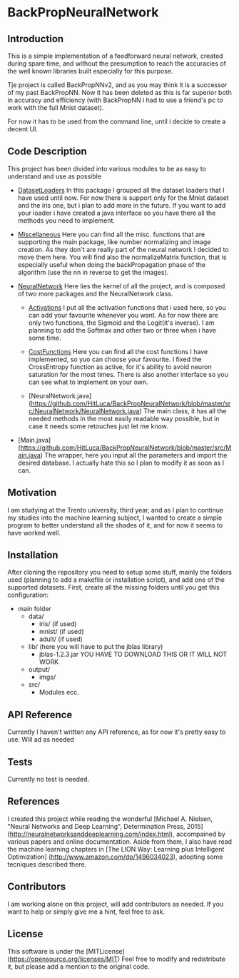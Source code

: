 # BackPropNeuralNetwork

## Introduction
This is a simple implementation of a feedforward neural network, created during spare time, and without the presumption to reach the accuracies of the well known libraries built especially for this purpose.

Tje project is called BackPropNNv2, and as you may think it is a successor of my past BackPropNN. Now it has been deleted as this is far superior both in accuracy and efficiency (with BackPropNN i had to use a friend's pc to work with the full Mnist dataset).

For now it has to be used from the command line, until i decide to create a decent UI.

## Code Description

This project has been divided into various modules to be as easy to understand and use as possible

- [DatasetLoaders](https://github.com/HitLuca/BackPropNeuralNetwork/tree/master/src/DatasetLoaders)
    In this package I grouped all the dataset loaders that I have used until now. For now there is support only for the Mnist dataset and the iris one, but i plan to add more in the future.
    If you want to add your loader i have created a java interface so you have there all the methods you need to implement.
    
- [Miscellaneous](https://github.com/HitLuca/BackPropNeuralNetwork/tree/master/src/Miscellaneous)
    Here you can find all the misc. functions that are supporting the main package, like number normalizing and image creation. As they don't are really part of the neural network I decided to move them here.
    You will find also the normalizeMatrix function, that is especially useful when doing the backPropagation phase of the algorithm (use the nn in reverse to get the images).

- [NeuralNetwork](https://github.com/HitLuca/BackPropNeuralNetwork/tree/master/src/NeuralNetwork)
    Here lies the kernel of all the project, and is composed of two more packages and the NeuralNetwork class.
    
    - [Activations](https://github.com/HitLuca/BackPropNeuralNetwork/tree/master/src/Activations)
        I put all the activation functions that i used here, so you can add your favourite whenever you want. As for now there are only two functions, the Sigmoid and the Logit(it's inverse).
        I am planning to add the Softmax and other two or three when i have some time.
        
    - [CostFunctions](https://github.com/HitLuca/BackPropNeuralNetwork/tree/master/src/CostFunctions)
        Here you can find all the cost functions I have implemented, so yuo can choose your favourite. I fixed the CrossEntropy function as active, for it's ability to avoid neuron saturation for the most times.
        There is also another interface so you can see what to implement on your own.
        
    - [NeuralNetwork.java] (https://github.com/HitLuca/BackPropNeuralNetwork/blob/master/src/NeuralNetwork/NeuralNetwork.java)
        The main class, it has all the needed methods in the most easily readable way possible, but in case it needs some retouches just let me know.
    
- [Main.java] (https://github.com/HitLuca/BackPropNeuralNetwork/blob/master/src/Main.java)
    The wrapper, here you input all the parameters and import the desired database. I actually hate this so I plan to modify it as soon as I can.
    
## Motivation
I am studying at the Trento university, third year, and as I plan to continue my studies into the machine learning subject, I wanted to create a simple program to better understand all the shades of it, and for now it seems to have worked well.

## Installation
After cloning the repository you need to setup some stuff, mainly the folders used (planning to add a makefile or installation script), and add one of the supported datasets.
First, create all the missing folders until you get this configuration:

- main folder
    - data/
        - iris/ (if used)
        - mnist/ (if used)
        - adult/ (if used)
    - lib/ (here you will have to put the jblas library)
        - jblas-1.2.3.jar YOU HAVE TO DOWNLOAD THIS OR IT WILL NOT WORK
    - output/
        - imgs/
    - src/
        - Modules ecc.
        
## API Reference
Currently I haven't written any API reference, as for now it's pretty easy to use. Will ad as needed

## Tests
Currently no test is needed.

## References 
I created this project while reading the wonderful [Michael A. Nielsen, "Neural Networks and Deep Learning", Determination Press, 2015] (http://neuralnetworksanddeeplearning.com/index.html),
accompained by various papers and online documentation.
Aside from them, I also have read the machine learning chapters in [The LION Way: Learning plus Intelligent Optimization] (http://www.amazon.com/dp/1496034023), adopting some tecniques described there.

## Contributors
I am working alone on this project, will add contributors as needed. If you want to help or simply give me a hint, feel free to ask.

## License
This software is under the [MITLicense] (https://opensource.org/licenses/MIT)
Feel free to modify and redistribute it, but please add a mention to the original code.